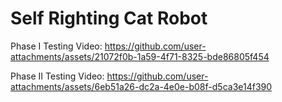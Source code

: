 # Self Righting Cat Robot

Phase I Testing Video:
https://github.com/user-attachments/assets/21072f0b-1a59-4f71-8325-bde86805f454

Phase II Testing Video:
https://github.com/user-attachments/assets/6eb51a26-dc2a-4e0e-b08f-d5ca3e14f390
